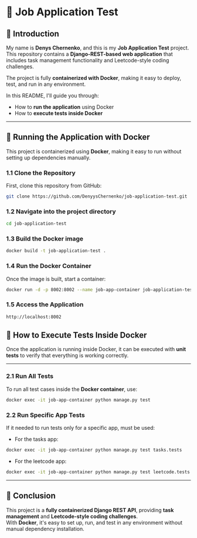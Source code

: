 # 🚀 Job Application Test

## 📝 Introduction

My name is **Denys Chernenko**, and this is my **Job Application Test** project.  
This repository contains a **Django-REST-based web application** that includes task management functionality and Leetcode-style coding challenges.

The project is fully **containerized with Docker**, making it easy to deploy, test, and run in any environment.

In this README, I'll guide you through:
- How to **run the application** using Docker
- How to **execute tests inside Docker**

---

## 🚀 Running the Application with Docker

This project is containerized using **Docker**, making it easy to run without setting up dependencies manually.

### **1️.1 Clone the Repository**
First, clone this repository from GitHub:
```sh
git clone https://github.com/DenyysChernenko/job-application-test.git
```

### **1.2 Navigate into the project directory**
```sh
cd job-application-test
```
### **1.3 Build the Docker image**

```sh
docker build -t job-application-test .
```

### **1.4 Run the Docker Container**
Once the image is built, start a container:
```sh
docker run -d -p 8002:8002 --name job-app-container job-application-test
```

### **1.5  Access the Application**
```sh
http://localhost:8002
```

## 🧪 How to Execute Tests Inside Docker

Once the application is running inside Docker, it can be executed with **unit tests** to verify that everything is working correctly.

---

### **2.1 Run All Tests**
To run all test cases inside the **Docker container**, use:
```sh
docker exec -it job-app-container python manage.py test
```


### **2.2 Run Specific App Tests**

If it needed to run tests only for a specific app, must be used:
- For the tasks app:
```sh
docker exec -it job-app-container python manage.py test tasks.tests
```
- For the leetcode app:
```sh
docker exec -it job-app-container python manage.py test leetcode.tests
```

---

## 🎯 Conclusion

This project is a **fully containerized Django REST API**, providing **task management** and **Leetcode-style coding challenges**.  
With **Docker**, it's easy to set up, run, and test in any environment without manual dependency installation.


